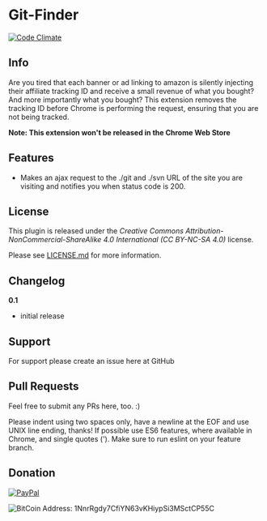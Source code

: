 # Git-Finder
[![Code Climate](https://codeclimate.com/github/timbru31/git-finder/badges/gpa.svg)](https://codeclimate.com/github/timbru31/git-finder)

## Info
Are you tired that each banner or ad linking to amazon is silently injecting their affiliate tracking ID and receive a small revenue of what you bought? And more importantly what you bought?
This extension removes the tracking ID before Chrome is performing the request, ensuring that you are not being tracked.

**Note: This extension won't be released in the Chrome Web Store**

## Features
* Makes an ajax request to the ./git and ./svn URL of the site you are visiting and notifies you when status code is 200.

## License
This plugin is released under the
*Creative Commons Attribution-NonCommercial-ShareAlike 4.0 International (CC BY-NC-SA 4.0)* license.

Please see [LICENSE.md](LICENSE.md) for more information.

## Changelog

**0.1**
* initial release

## Support
For support please create an issue here at GitHub

## Pull Requests
Feel free to submit any PRs here, too. :)

Please indent using two spaces only, have a newline at the EOF and use UNIX line ending, thanks!
If possible use ES6 features, where available in Chrome, and single quotes ('). Make sure to run eslint on your feature branch.

## Donation
[![PayPal](https://www.paypalobjects.com/en_US/i/btn/btn_donateCC_LG.gif "Donation via PayPal")](https://www.paypal.com/cgi-bin/webscr?cmd=_s-xclick&hosted_button_id=T9TEV7Q88B9M2)

![BitCoin](https://dl.dropboxusercontent.com/u/26476995/bitcoin_logo.png "Donation via BitCoins")
Address: 1NnrRgdy7CfiYN63vKHiypSi3MSctCP55C
